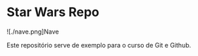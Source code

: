 # Star Wars Repo

![./nave.png]Nave

Este repositório serve de exemplo para o curso de Git e Github.
